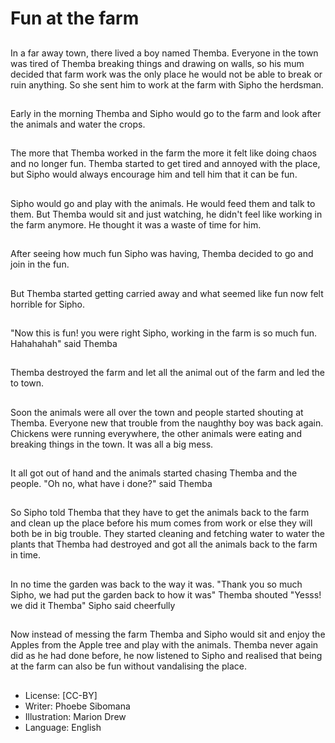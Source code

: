 # Fun at the farm

##
In a far away town, there lived a
boy named Themba.
Everyone in the town was tired of
Themba breaking things and
drawing on walls, so his mum
decided that farm work was the
only place he would not be able to
break or ruin anything. So she sent
him to work at the farm with Sipho
the herdsman.

##
Early in the morning Themba and
Sipho would go to the farm and look
after the animals and water the
crops.

##
The more that Themba worked in
the farm the more it felt like doing
chaos and no longer fun.
Themba started to get tired and
annoyed with the place, but Sipho
would always encourage him and
tell him that it can be fun.

##
Sipho would go and play with the
animals. He would feed them and
talk to them. But Themba would sit
and just watching, he didn't feel like
working in the farm anymore. He
thought it was a waste of time for
him.

##
After seeing how much fun Sipho
was having, Themba decided to go
and join in the fun.

##
But Themba started getting carried
away and what seemed like fun now
felt horrible for Sipho.

##
"Now this is fun! you were right
Sipho, working in the farm is so
much fun. Hahahahah" said
Themba

##
Themba destroyed the farm and let
all the animal out of the farm and
led the to town.

##
Soon the animals were all over the
town and people started shouting at
Themba. Everyone new that trouble
from the naughthy boy was back
again.
Chickens were running everywhere,
the other animals were eating and
breaking things in the town. It was
all a big mess.

##
It all got out of hand and the
animals started chasing Themba
and the people.
"Oh no, what have i done?" said
Themba

##

##
So Sipho told Themba that they
have to get the animals back to the
farm and clean up the place before
his mum comes from work or else
they will both be in big trouble.
They started cleaning and fetching
water to water the plants that
Themba had destroyed and got all
the animals back to the farm in
time.

##
In no time the garden was back to
the way it was.
"Thank you so much Sipho, we had
put the garden back to how it was"
Themba shouted
"Yesss! we did it Themba" Sipho
said cheerfully

##
Now instead of messing the farm
Themba and Sipho would sit and
enjoy the Apples from the Apple
tree and play with the animals.
Themba never again did as he had
done before, he now listened to
Sipho and realised that being at the
farm can also be fun without
vandalising the place.

##
* License: [CC-BY]
* Writer: Phoebe Sibomana
* Illustration: Marion Drew
* Language: English
